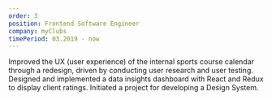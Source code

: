 ```yaml
---
order: 3
position: Frontend Software Engineer
company: myClubs
timePeriod: 03.2019 - now
---
```


<Checkpoint> Improved the UX (user experience) of the internal sports course calendar through a redesign, driven by conducting user research and user testing.</Checkpoint>
<Checkpoint>Designed and implemented a data insights dashboard with React and Redux to display client ratings.</Checkpoint>
<Checkpoint>Initiated a project for developing a Design System.</Checkpoint>
